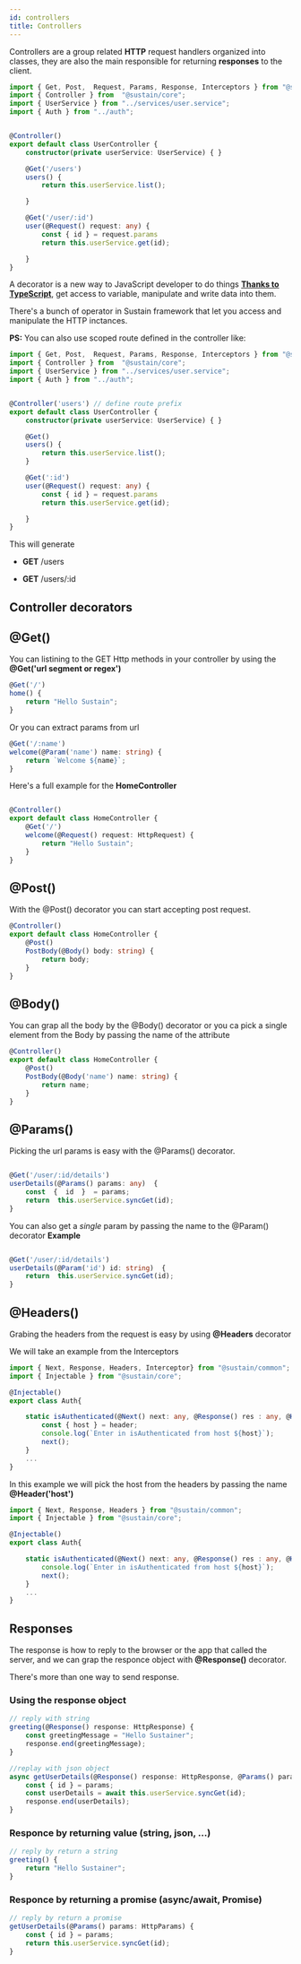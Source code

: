 ```yaml
---
id: controllers
title: Controllers
---
```


Controllers are a group related **HTTP** request handlers organized into classes, they are also the main responsible for returning **responses** to the client.

```typescript
import { Get, Post,  Request, Params, Response, Interceptors } from "@sustain/common";
import { Controller } from  "@sustain/core";
import { UserService } from "../services/user.service";
import { Auth } from "../auth";


@Controller()
export default class UserController {
    constructor(private userService: UserService) { }

    @Get('/users')
    users() {
        return this.userService.list();

    }

    @Get('/user/:id')
    user(@Request() request: any) {
        const { id } = request.params
        return this.userService.get(id);

    }
}

```


A decorator is a new way to JavaScript developer to do things **[Thanks to TypeScript](https://www.typescriptlang.org/)**, get access to variable, manipulate and write data into them.

There's a bunch of operator in Sustain framework that let you access and manipulate the HTTP inctances.

**PS:** You can also use scoped route defined in the controller like:

```typescript
import { Get, Post,  Request, Params, Response, Interceptors } from "@sustain/common";
import { Controller } from  "@sustain/core";
import { UserService } from "../services/user.service";
import { Auth } from "../auth";


@Controller('users') // define route prefix
export default class UserController {
    constructor(private userService: UserService) { }

    @Get()
    users() {
        return this.userService.list();
    }

    @Get(':id')
    user(@Request() request: any) {
        const { id } = request.params
        return this.userService.get(id);

    }
}

```
This will generate

- **GET** /users

- **GET** /users/:id
## Controller decorators


## @Get()
You can listining to the GET Http methods in your controller by using the **@Get('url segment or regex')** 

```typescript
@Get('/')
home() {
    return "Hello Sustain";
}
```

Or you can extract params from url

```typescript
@Get('/:name')
welcome(@Param('name') name: string) {
    return `Welcome ${name}`;
}
```



Here's a full example for the **HomeController**

```typescript

@Controller()
export default class HomeController {
    @Get('/')
    welcome(@Request() request: HttpRequest) {
        return "Hello Sustain";
    }
}

```




## @Post()

With the @Post() decorator you can start accepting post request.
```typescript
@Controller()
export default class HomeController {
    @Post()
    PostBody(@Body() body: string) {
        return body;
    }
}

```
## @Body()

You can grap all the body by the  @Body() decorator or you ca pick a single element from the Body by passing the name of the attribute


```typescript
@Controller()
export default class HomeController {
    @Post()
    PostBody(@Body('name') name: string) {
        return name;
    }
}

```


## @Params()
  
Picking the url params is easy with the @Params() decorator.
  

```typescript

@Get('/user/:id/details')
userDetails(@Params() params: any)  {
    const  {  id  }  = params;
    return  this.userService.syncGet(id);
}

```
You can also get a *single* param by passing the name to the @Param() decorator
**Example**

```typescript

@Get('/user/:id/details')
userDetails(@Param('id') id: string)  {
    return  this.userService.syncGet(id);
}

```

## @Headers()

Grabing the headers from the request is easy by using **@Headers** decorator

We will take an example from the Interceptors


```typescript
import { Next, Response, Headers, Interceptor} from "@sustain/common";
import { Injectable } from "@sustain/core";

@Injectable()
export class Auth{

    static isAuthenticated(@Next() next: any, @Response() res : any, @Headers() header: any) {
        const { host } = header;
        console.log(`Enter in isAuthenticated from host ${host}`);
        next();
    }
    ...
}
```
In this example we will pick the host from the headers by passing the name **@Header('host')**


```typescript
import { Next, Response, Headers } from "@sustain/common";
import { Injectable } from "@sustain/core";

@Injectable()
export class Auth{

    static isAuthenticated(@Next() next: any, @Response() res : any, @Headers('host') host: any) {
        console.log(`Enter in isAuthenticated from host ${host}`);
        next();
    }
    ...
}
```

## Responses


The response is how to reply to the browser or the app that called the server, and we can grap the responce object with **@Response()** decorator.

There's more than one way  to send response.


### Using the response object

```typescript
// reply with string
greeting(@Response() response: HttpResponse) {
    const greetingMessage = "Hello Sustainer";
    response.end(greetingMessage);
}

//replay with json object
async getUserDetails(@Response() response: HttpResponse, @Params() params: HttpParams) {
    const { id } = params;
    const userDetails = await this.userService.syncGet(id);
    response.end(userDetails);
}

```
### Responce by returning value (string, json, ...)
```typescript
// reply by return a string
greeting() {
    return "Hello Sustainer";
}
```

### Responce by returning a promise  (async/await, Promise)

```typescript
// reply by return a promise
getUserDetails(@Params() params: HttpParams) {
    const { id } = params;
    return this.userService.syncGet(id);
}

```